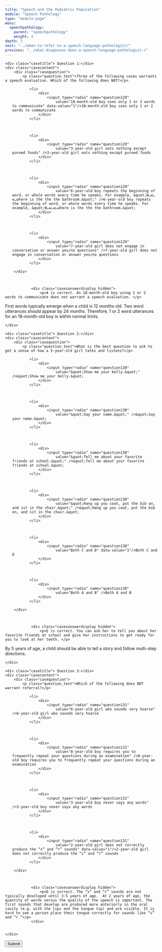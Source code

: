 ```yaml
---
title: "Speech and the Pediatric Population"
module: "Speech Pathology"
type: "module-page"
menu:
  speechpathology:
    parent: "speechpathology"
    weight: 4
depth: 3
next: "../when-to-refer-to-a-speech-language-pathologist/"
previous: "../what-diagnoses-does-a-speech-language-pathologist-/"
---
```

<form method="post" action="."><div class="pageblock quiz_cases">










  




<div class="cases">
    
    <div class="casetitle"> Question 1:</div>
    <div class="casecontent">
        <div class="casequestion">
            <p class="question_text">Three of the following cases warrants a speech evaluation. Which of the following does NOT?</p>
            
                
                    

<ol type="A">
    
        
            <li>
                <div>
                    <input type="radio" name="question129"
                        value="18-month-old boy uses only 1 or 2 words to communicate" data-value="1"/>18-month-old boy uses only 1 or 2 words to communicate
                </div>
            </li>
        
    
        
            <li>
                <div>
                    <input type="radio" name="question129"
                        value="3-year-old girl eats nothing except pureed foods" />3-year-old girl eats nothing except pureed foods
                </div>
            </li>
        
    
        
            <li>
                <div>
                    <input type="radio" name="question129"
                        value="6-year-old boy repeats the beginning of word, or whole words every time he speaks. For example, &quot;W…w…w…where is the the the bathroom.&quot;" />6-year-old boy repeats the beginning of word, or whole words every time he speaks. For example, &quot;W…w…w…where is the the the bathroom.&quot;
                </div>
            </li>
        
    
        
            <li>
                <div>
                    <input type="radio" name="question129"
                        value="7-year-old girl does not engage in conversation or answer yes/no questions" />7-year-old girl does not engage in conversation or answer yes/no questions
                </div>
            </li>
        
    
</ol>

                

                

                
            
        </div>

        
            
                <div class="casesanswerdisplay hidden">
                    <p>A is correct. An 18-month-old boy using 1 or 2 words to communicate does not warrant a speech evaluation. </p>
<p>First words typically emerge when a child is 12 months old. Two word utterances should appear by 24 months. Therefore, 1 or 2 word utterances for an 18-month-old boy is within normal limits. </p>
                </div>
            
        
    </div>
</div>


  




<div class="cases">
    
    <div class="casetitle"> Question 2:</div>
    <div class="casecontent">
        <div class="casequestion">
            <p class="question_text">What is the best question to ask to get a sense of how a 5-year-old girl talks and listens?</p>
            
                
                    

<ol type="A">
    
        
            <li>
                <div>
                    <input type="radio" name="question130"
                        value="&quot;Show me your belly.&quot;" />&quot;Show me your belly.&quot;
                </div>
            </li>
        
    
        
            <li>
                <div>
                    <input type="radio" name="question130"
                        value="&quot;Say your name.&quot;" />&quot;Say your name.&quot;
                </div>
            </li>
        
    
        
            <li>
                <div>
                    <input type="radio" name="question130"
                        value="&quot;Tell me about your favorite friends at school.&quot;" />&quot;Tell me about your favorite friends at school.&quot;
                </div>
            </li>
        
    
        
            <li>
                <div>
                    <input type="radio" name="question130"
                        value="&quot;Hang up you coat, put the bib on, and sit in the chair.&quot;" />&quot;Hang up you coat, put the bib on, and sit in the chair.&quot;
                </div>
            </li>
        
    
        
            <li>
                <div>
                    <input type="radio" name="question130"
                        value="Both C and D" data-value="1"/>Both C and D
                </div>
            </li>
        
    
        
            <li>
                <div>
                    <input type="radio" name="question130"
                        value="Both A and B" />Both A and B
                </div>
            </li>
        
    
</ol>

                

                

                
            
        </div>

        
            
                <div class="casesanswerdisplay hidden">
                    <p>E is correct. You can ask her to tell you about her favorite friends at school and give her instructions to get ready for you to look at her teeth. </p>
<p>By 5 years of age, a child should be able to tell a story and follow multi-step directions. </p>
                </div>
            
        
    </div>
</div>


  




<div class="cases">
    
    <div class="casetitle"> Question 3:</div>
    <div class="casecontent">
        <div class="casequestion">
            <p class="question_text">Which of the following does NOT warrant referral?</p>
            
                
                    

<ol type="A">
    
        
            <li>
                <div>
                    <input type="radio" name="question131"
                        value="6-year-old girl who sounds very hoarse" />6-year-old girl who sounds very hoarse
                </div>
            </li>
        
    
        
            <li>
                <div>
                    <input type="radio" name="question131"
                        value="8-year-old boy requires you to frequently repeat your questions during an examination" />8-year-old boy requires you to frequently repeat your questions during an examination
                </div>
            </li>
        
    
        
            <li>
                <div>
                    <input type="radio" name="question131"
                        value="3-year-old boy never says any words" />3-year-old boy never says any words
                </div>
            </li>
        
    
        
            <li>
                <div>
                    <input type="radio" name="question131"
                        value="2-year-old girl does not correctly produce the “s” and “r” sounds" data-value="1"/>2-year-old girl does not correctly produce the “s” and “r” sounds
                </div>
            </li>
        
    
</ol>

                

                

                
            
        </div>

        
            
                <div class="casesanswerdisplay hidden">
                    <p>D is correct. The “s” and “r” sounds are not typically developed until 3-5 years of age.  At 2 years of age, the quantity of words versus the quality of the speech is important. The first sounds that develop are produced more anteriorly in the oral cavity (e.g. with the lips and the tongue tip) and are visible. It is hard to see a person place their tongue correctly for sounds like “s” and “r.”</p>
                </div>
            
        
    </div>
</div>




</div><div class="submit-container"><input class="btn btn-info btn-submit-section" type="submit" value="Submit" /></div></form>
